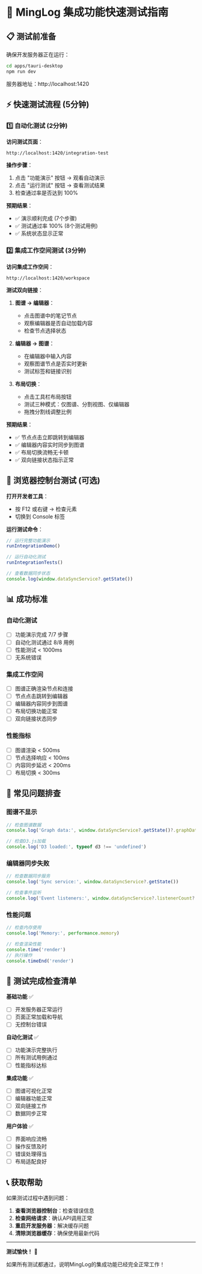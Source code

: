 # 🚀 MingLog 集成功能快速测试指南

## 📋 测试前准备

确保开发服务器正在运行：
```bash
cd apps/tauri-desktop
npm run dev
```

服务器地址：http://localhost:1420

## ⚡ 快速测试流程 (5分钟)

### 1️⃣ 自动化测试 (2分钟)

**访问测试页面**：
```
http://localhost:1420/integration-test
```

**操作步骤**：
1. 点击 "功能演示" 按钮 → 观看自动演示
2. 点击 "运行测试" 按钮 → 查看测试结果
3. 检查通过率是否达到 100%

**预期结果**：
- ✅ 演示顺利完成 (7个步骤)
- ✅ 测试通过率 100% (8个测试用例)
- ✅ 系统状态显示正常

### 2️⃣ 集成工作空间测试 (3分钟)

**访问集成工作空间**：
```
http://localhost:1420/workspace
```

**测试双向链接**：
1. **图谱 → 编辑器**：
   - 点击图谱中的笔记节点
   - 观察编辑器是否自动加载内容
   - 检查节点选择状态

2. **编辑器 → 图谱**：
   - 在编辑器中输入内容
   - 观察图谱节点是否实时更新
   - 测试标签和链接识别

3. **布局切换**：
   - 点击工具栏布局按钮
   - 测试三种模式：仅图谱、分割视图、仅编辑器
   - 拖拽分割线调整比例

**预期结果**：
- ✅ 节点点击立即跳转到编辑器
- ✅ 编辑器内容实时同步到图谱
- ✅ 布局切换流畅无卡顿
- ✅ 双向链接状态指示正常

## 🎯 浏览器控制台测试 (可选)

**打开开发者工具**：
- 按 F12 或右键 → 检查元素
- 切换到 Console 标签

**运行测试命令**：
```javascript
// 运行完整功能演示
runIntegrationDemo()

// 运行自动化测试
runIntegrationTests()

// 查看数据同步状态
console.log(window.dataSyncService?.getState())
```

## 📊 成功标准

### 自动化测试
- [ ] 功能演示完成 7/7 步骤
- [ ] 自动化测试通过 8/8 用例
- [ ] 性能测试 < 1000ms
- [ ] 无系统错误

### 集成工作空间
- [ ] 图谱正确渲染节点和连接
- [ ] 节点点击跳转到编辑器
- [ ] 编辑器内容同步到图谱
- [ ] 布局切换功能正常
- [ ] 双向链接状态同步

### 性能指标
- [ ] 图谱渲染 < 500ms
- [ ] 节点选择响应 < 100ms
- [ ] 内容同步延迟 < 200ms
- [ ] 布局切换 < 300ms

## 🐛 常见问题排查

### 图谱不显示
```javascript
// 检查图谱数据
console.log('Graph data:', window.dataSyncService?.getState()?.graphData)

// 检查D3.js加载
console.log('D3 loaded:', typeof d3 !== 'undefined')
```

### 编辑器同步失败
```javascript
// 检查数据同步服务
console.log('Sync service:', window.dataSyncService?.getState())

// 检查事件监听
console.log('Event listeners:', window.dataSyncService?.listenerCount?.())
```

### 性能问题
```javascript
// 检查内存使用
console.log('Memory:', performance.memory)

// 检查渲染性能
console.time('render')
// 执行操作
console.timeEnd('render')
```

## 🎉 测试完成检查清单

**基础功能** ✅
- [ ] 开发服务器正常运行
- [ ] 页面正常加载和导航
- [ ] 无控制台错误

**自动化测试** ✅
- [ ] 功能演示完整执行
- [ ] 所有测试用例通过
- [ ] 性能指标达标

**集成功能** ✅
- [ ] 图谱可视化正常
- [ ] 编辑器功能正常
- [ ] 双向链接工作
- [ ] 数据同步正常

**用户体验** ✅
- [ ] 界面响应流畅
- [ ] 操作反馈及时
- [ ] 错误处理得当
- [ ] 布局适配良好

## 📞 获取帮助

如果测试过程中遇到问题：

1. **查看浏览器控制台**：检查错误信息
2. **检查网络请求**：确认API调用正常
3. **重启开发服务器**：解决缓存问题
4. **清除浏览器缓存**：确保使用最新代码

---

**测试愉快！** 🚀

如果所有测试都通过，说明MingLog的集成功能已经完全正常工作！
